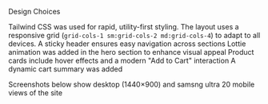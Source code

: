 Design Choices

Tailwind CSS was used for rapid, utility-first styling.
The layout uses a responsive grid (`grid-cols-1 sm:grid-cols-2 md:grid-cols-4`) to adapt to all devices.
A sticky header ensures easy navigation across sections
Lottie animation was added in the hero section to enhance visual appeal
Product cards include hover effects and a modern "Add to Cart" interaction
A dynamic cart summary was added

Screenshots below show desktop (1440×900) and samsng ultra 20 mobile views of the site
